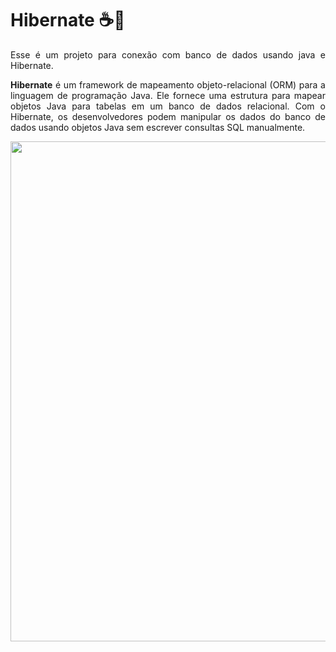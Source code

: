 <h1>Hibernate ☕🎲</h1>
<p align="justify">
    Esse é um projeto para conexão com banco de dados usando java e Hibernate.
</p>
<p align="justify">
    <b>Hibernate</b> é um framework de mapeamento objeto-relacional (ORM) para a linguagem de programação Java. Ele fornece uma estrutura para mapear objetos Java para tabelas em um banco de dados relacional. Com o Hibernate, os desenvolvedores podem manipular os dados do banco de dados usando objetos Java sem escrever consultas SQL manualmente.
</p>
<p align="center">
    <img src="https://www.edureka.co/blog/wp-content/uploads/2015/06/hibernate.png" width="800">
</p>
